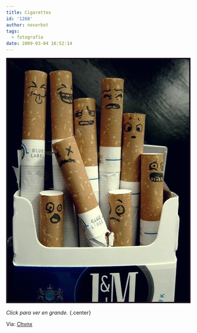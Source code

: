 ```yaml
---
title: Cigarettes
id: '1268'
author: neverbot
tags:
  - fotografía
date: 2009-03-04 16:52:14
---
```


[![Cigarettes](./cigarettes/cigarettes.jpg "Cigarettes")](./cigarettes/cigarettes.jpg)

_Click para ver en grande._ {.center}

Via: [Chvnx](http://chvnx.com/post/82037774/cigarettes)